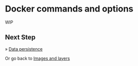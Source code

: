 # Docker commands and options

WIP

## Next Step

&raquo; [Data persistence](./05-stateful-containers.md)

Or go back to [Images and layers](./03-images-layers.md)
